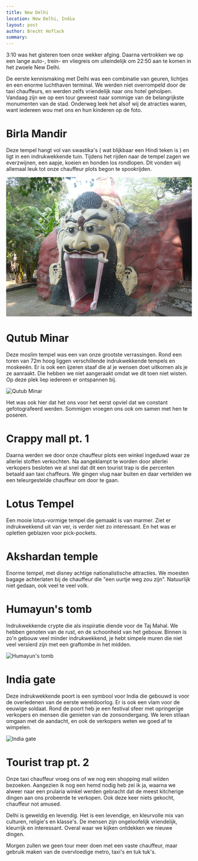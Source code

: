 ```yaml
---
title: New Delhi
location: New Delhi, India
layout: post
author: Brecht Hoflack
summary:
---
```

3:10 was het gisteren toen onze wekker afging.  Daarna vertrokken we op een lange auto-, trein- en vliegreis om uiteindelijk om 22:50 aan te komen in het zwoele New Delhi.

De eerste kennismaking met Delhi was een combinatie van geuren,  lichtjes en een enorme luchthaven terminal.  We werden niet overrompeld door de taxi chauffeurs,  en werden zelfs vriendelijk naar ons hotel geholpen.  Vandaag zijn we op een tour geweest naar sommige van de belangrijkste monumenten van de stad.  Onderweg leek het alsof wij de atracties waren,  want iedereen wou met ons en hun kinderen op de foto. 

# Birla Mandir #
Deze tempel hangt vol van swastika's ( wat blijkbaar een Hindi teken is ) en ligt in een indrukwekkende tuin.  Tijdens het rijden naar de tempel zagen we everzwijnen, een aapje, koeien en honden los rondlopen. Dit vonden wij allemaal leuk tot onze chauffeur plots begon te spookrijden.

![Een tempel bij Birla Mandir](/images/P1020833.JPG.png)

# Qutub Minar #
Deze moslim tempel was een van onze grootste verrassingen.  Rond een toren van 72m hoog liggen verschillende indrukwekkende tempels en moskeeën.  Er is ook een ijzeren staaf die al je wensen doet uitkomen als je ze aanraakt.  Die hebben we niet aangeraakt omdat we dit toen niet wisten. Op deze plek liep iedereen er ontspannen bij.

![Qutub Minar]("/images/P1020865.JPG.png")

Het was ook hier dat het ons voor het eerst opviel dat we constant gefotografeerd werden.  Sommigen vroegen ons ook om samen met hen te poseren.

# Crappy mall pt. 1 #
Daarna werden we door onze chauffeur plots een winkel ingeduwd waar ze allerlei stoffen verkochten.  Na aangeklampt te worden door allerlei verkopers besloten we al snel dat dit een tourist trap is die percenten betaald aan taxi chaffeurs.  We gingen vlug naar buiten en daar vertelden we een teleurgestelde chauffeur om door te gaan.

# Lotus Tempel #
Een mooie lotus-vormige tempel die gemaakt is van marmer.  Ziet er indrukwekkend uit van ver,  is verder niet zo interessant. En het was er opletten geblazen voor pick-pockets.

# Akshardan temple #
Enorme tempel, met disney achtige nationalistische attracties.  We moesten bagage achterlaten bij de chauffeur die "een uurtje weg zou zijn".    Natuurlijk niet gedaan,  ook veel te veel volk.

# Humayun's tomb #
Indrukwekkende crypte die als inspiratie diende voor de Taj Mahal.  We hebben genoten van de rust,  en de schoonheid van het gebouw.  Binnen is zo'n gebouw veel minder indrukwekkend,  je hebt simpele muren die niet veel versierd zijn met een graftombe in het midden.

![Humayun's tomb]("/images/P1020906.JPG.png")

# India gate #
Deze indrukwekkende poort is een symbool voor India die gebouwd is voor de overledenen van de eerste wereldoorlog.  Er is ook een vlam voor de eeuwige soldaat.  Rond de poort heb je een festival sfeer met opringerige verkopers en mensen die genieten van de zonsondergang.  We leren stilaan omgaan met de aandacht,  en ook de verkopers weten we goed af te wimpelen.

![India gate]("/images/P1020930.JPG.png")

# Tourist trap pt. 2 #
Onze taxi chauffeur vroeg ons of we nog een shopping mall wilden bezoeken.  Aangezien ik nog een hemd nodig heb zei ik ja,  waarna we alweer naar een prularia winkel werden gebracht dat de meest kitcherige dingen aan ons probeerde te verkopen.  Ook deze keer niets gekocht,  chauffeur not amused.

Delhi is geweldig en levendig.  Het is een levendige,  en kleurvolle mix van culturen,  religie's en klasse's.  De mensen zijn ongeloofelijk vriendelijk,  kleurrijk en interessant.  Overal waar we kijken ontdekken we nieuwe dingen.

Morgen zullen we geen tour meer doen met een vaste chauffeur,  maar gebruik maken van de overvloedige metro,  taxi's en tuk tuk's.